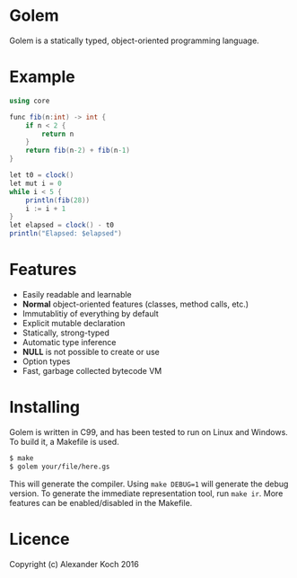 # Golem

Golem is a statically typed, object-oriented programming language.

# Example

```csharp
using core

func fib(n:int) -> int {
	if n < 2 {
		return n
	}
	return fib(n-2) + fib(n-1)
}

let t0 = clock()
let mut i = 0
while i < 5 {
	println(fib(28))
	i := i + 1
}
let elapsed = clock() - t0
println("Elapsed: $elapsed")

```

# Features

- Easily readable and learnable
- **Normal** object-oriented features (classes, method calls, etc.)
- Immutablitiy of everything by default
- Explicit mutable declaration
- Statically, strong-typed
- Automatic type inference
- **NULL** is not possible to create or use
- Option types
- Fast, garbage collected bytecode VM

# Installing

Golem is written in C99, and has been tested to run on Linux and Windows.
To build it, a Makefile is used.

```sh
$ make
$ golem your/file/here.gs
```

This will generate the compiler.
Using `make DEBUG=1` will generate the debug version.
To generate the immediate representation tool, run `make ir`.
More features can be enabled/disabled in the Makefile.

# Licence

Copyright (c) Alexander Koch 2016
